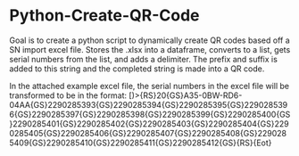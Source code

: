 # Python-Create-QR-Code

Goal is to create a python script to dynamically create QR codes based off a SN import excel file. Stores the .xlsx into a dataframe, converts to a list, gets serial numbers from the list, and adds a delimiter. The prefix and suffix is added to this string and the completed string is made into a QR code. 

In the attached example excel file, the serial numbers in the excel file will be transformed to be in the format: [)>{RS}20{GS}A35-0BW-RD6-04AA{GS}2290285393{GS}2290285394{GS}2290285395{GS}2290285396{GS}2290285397{GS}2290285398{GS}2290285399{GS}2290285400{GS}2290285401{GS}2290285402{GS}2290285403{GS}2290285404{GS}2290285405{GS}2290285406{GS}2290285407{GS}2290285408{GS}2290285409{GS}2290285410{GS}2290285411{GS}2290285412{GS}{RS}{Eot}
